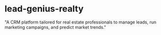 # lead-genius-realty
"A CRM platform tailored for real estate professionals to manage leads, run marketing campaigns, and predict market trends."
